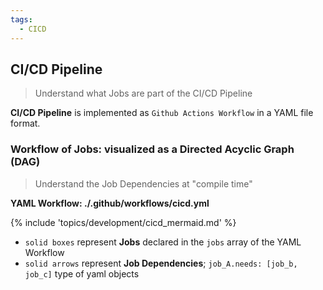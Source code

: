 ```yaml
---
tags:
  - CICD
---
```


## CI/CD Pipeline

> Understand what Jobs are part of the CI/CD Pipeline

**CI/CD Pipeline** is implemented as `Github Actions Workflow` in a YAML file format.

### Workflow of Jobs: visualized as a Directed Acyclic Graph (DAG)

> Understand the Job Dependencies at "compile time"

**YAML Workflow: ./.github/workflows/cicd.yml**

{% include 'topics/development/cicd_mermaid.md' %}

- `solid boxes` represent **Jobs** declared in the `jobs` array of the YAML Workflow
- `solid arrows` represent **Job Dependencies**; `job_A.needs: [job_b, job_c]` type of yaml objects


[//]: # (TODO add section to EXPLAIN the CI/CD Pipeline at runtime)

[//]: # (TODO make screenshot of CI Server run and paste here)

[//]: # (TODO add link to live CI server Pipeline RUNS)
